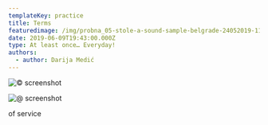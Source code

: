 ```yaml
---
templateKey: practice
title: Terms
featuredimage: /img/probna_05-stole-a-sound-sample-belgrade-24052019-1137.jpg
date: 2019-06-09T19:43:00.000Z
type: At least once… Everyday!
authors:
  - author: Darija Medić
---
```

![© screenshot](/img/sreda-02-1-.jpg "© screenshot")

![@ screenshot]()

of service
